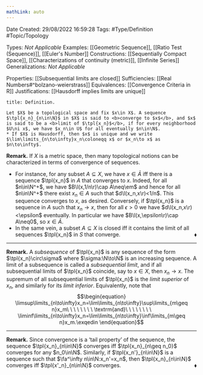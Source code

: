 ```yaml
---
mathLink: auto
---
```


<div class="topSpace"></div>

Date Created: 29/08/2022 16:59:28
Tags: #Type/Definition #Topic/Topology

Types: <i>Not Applicable</i>
Examples: [[Geometric Sequence]], [[Ratio Test (Sequence)]], [[Euler's Number]]
Constructions: [[Sequentially Compact Space]], [[Characterizations of continuity (metric)]], [[Infinite Series]]
Generalizations: <i>Not Applicable</i>

Properties: [[Subsequential limits are closed]]
Sufficiencies: [[Real Numbers#^bolzano-weierstrass]]
Equivalences: [[Convergence Criteria in R]]
Justifications: [[Hausdorff implies limits are unique]]

``` ad-Definition
title: Definition.

Let $X$ be a topological space and fix $x\in X$. A sequence $\tpl{x_n}_{n\in\N}$ in $X$ is said to <b>converge to $x$</b>, and $x$ is said to be a <b>limit of $\tpl{x_n}$</b>, if for every neighborhood $U\ni x$, we have $x_n\in U$ for all eventually $n\in\N$.
* If $X$ is Hausdorff, then $x$ is unique and we write $\lim\limits_{n\to\infty}x_n\coloneqq x$ or $x_n\to x$ as $n\to\infty$.

```

<b>Remark.</b> If $X$ is a metric space, then many topological notions can be characterized in terms of convergence of sequences.
* For instance, for any subset $A\subseteq X$, we have $x\in\bar{A}$ iff there is a sequence $\tpl{x_n}$ in $A$ that converges to $x$. Indeed, for all $n\in\N^+$, we have $B\l(x,1/n\r)\cap A\neq\em$ and hence for all $n\in\N^+$ there exist $x_n\in A$ such that $d\l(x_n,x\r)<1/n$. This sequence converges to $x$, as desired. Conversely, if $\tpl{x_n}$ is a sequence in $A$ such that $x_n\to x$, then for all $\epsilon>0$ we have $d\l(x_n,x\r)<\epsilon$ eventually. In particular we have $B\l(x,\epsilon\r)\cap A\neq0$, so $x\in\bar{A}$.
* In the same vein, a subset $A\subseteq X$ is closed iff it contains the limit of all sequences $\tpl{x_n}$ in $S$ that converge.<span style="float:right;">$\blacklozenge$</span>

---

<b>Remark.</b> A <i>subsequence</i> of $\tpl{x_n}$ is any sequence of the form $\tpl{x_n}\circ\sigma$ where $\sigma:\N\to\N$ is an increasing sequence. A limit of a subsequence is called a <i>subsequential limit</i>, and if all subsequential limits of $\tpl{x_n}$ coincide, say to $x\in X$, then $x_n\to x$. The supremum of all subsequential limits of $\tpl{x_n}$ is the <i>limit superior</i> of $x_n$, and similarly for its <i>limit inferior</i>. Equivalently, note that
$$\begin{equation}
    \limsup\limits_{n\to\infty}x_n=\lim\limits_{n\to\infty}\sup\limits_{m\geq n}x_m\ \ \ \ \ \ \ \ \textrm{and}\ \ \ \ \ \ \ \ \liminf\limits_{n\to\infty}x_n=\lim\limits_{n\to\infty}\inf\limits_{m\geq n}x_m.\exqedin
\end{equation}$$

---

<b>Remark.</b> Since convergence is a ‘tail property’ of the sequence, the sequence $\tpl{x_n}_{n\in\N}$ converges iff $\tpl{x_n}_{n\geq n_0}$ converges for any $n_0\in\N$. Similarly, if $\tpl{x_n'}_{n\in\N}$ is a sequence such that $\fa^\infty n\in\N:x_n'=x_n$, then $\tpl{x_n}_{n\in\N}$ converges iff $\tpl{x'_n}_{n\in\N}$ converges.<span style="float:right;">$\blacklozenge$</span>
